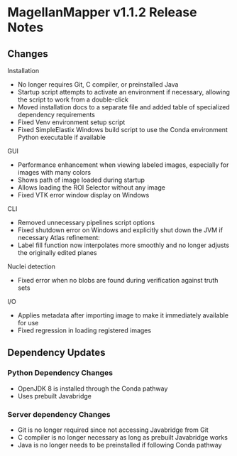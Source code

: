 # MagellanMapper v1.1.2 Release Notes

## Changes

Installation
- No longer requires Git, C compiler, or preinstalled Java
- Startup script attempts to activate an environment if necessary, allowing the script to work from a double-click
- Moved installation docs to a separate file and added table of specialized dependency requirements
- Fixed Venv environment setup script
- Fixed SimpleElastix Windows build script to use the Conda environment Python executable if available

GUI
- Performance enhancement when viewing labeled images, especially for images with many colors
- Shows path of image loaded during startup
- Allows loading the ROI Selector without any image
- Fixed VTK error window display on Windows

CLI
- Removed unnecessary pipelines script options
- Fixed shutdown error on Windows and explicitly shut down the JVM if necessary
Atlas refinement:
- Label fill function now interpolates more smoothly and no longer adjusts the originally edited planes

Nuclei detection
- Fixed error when no blobs are found during verification against truth sets

I/O
- Applies metadata after importing image to make it immediately available for use
- Fixed regression in loading registered images

## Dependency Updates

### Python Dependency Changes

- OpenJDK 8 is installed through the Conda pathway
- Uses prebuilt Javabridge

### Server dependency Changes

- Git is no longer required since not accessing Javabridge from Git
- C compiler is no longer necessary as long as prebuilt Javabridge works
- Java is no longer needs to be preinstalled if following Conda pathway